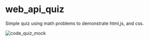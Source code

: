 # web_api_quiz

Simple quiz using math problems to demonstrate html,js, and css.

![code_quiz_mock](https://user-images.githubusercontent.com/75548830/141929109-0a36c0a3-f664-4205-a25e-0eeb5b6873ba.png)
